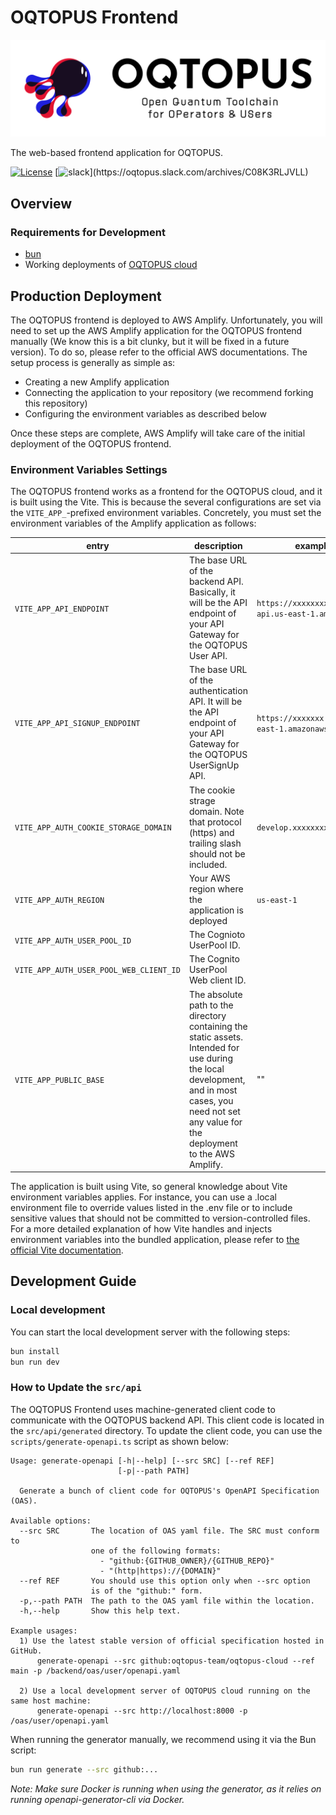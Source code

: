 # OQTOPUS Frontend

![OQTOPUS](./public/img/common/logo/oqtopus.png "oqtopus")

The web-based frontend application for OQTOPUS.

[![License](https://img.shields.io/badge/License-Apache_2.0-blue.svg)](https://opensource.org/licenses/Apache-2.0)
[![slack](https://img.shields.io/badge/slack-OQTOPUS-pink.svg?logo=slack&style=plastic")](https://oqtopus.slack.com/archives/C08K3RLJVLL)

## Overview

### Requirements for Development

- [bun](https://bun.sh/)
- Working deployments of [OQTOPUS cloud](https://github.com/oqtopus-team/oqtopus-cloud.git)

## Production Deployment

The OQTOPUS frontend is deployed to AWS Amplify.
Unfortunately, you will need to set up the AWS Amplify application for the OQTOPUS frontend manually
(We know this is a bit clunky, but it will be fixed in a future version).
To do so, please refer to the official AWS documentations. The setup process is generally as simple as:

- Creating a new Amplify application
- Connecting the application to your repository (we recommend forking this repository)
- Configuring the environment variables as described below

Once these steps are complete, AWS Amplify will take care of the initial deployment of the OQTOPUS frontend.

### Environment Variables Settings

The OQTOPUS frontend works as a frontend for the OQTOPUS cloud, and it is built using the Vite.
This is because the several configurations are set via the `VITE_APP_`-prefixed environment variables.
Concretely, you must set the environment variables of the Amplify application as follows:

| entry | description | example value |
|-|-|-|
| `VITE_APP_API_ENDPOINT` | The base URL of the backend API. Basically, it will be the API endpoint of your API Gateway for the OQTOPUS User API. | `https://xxxxxxxx.execute-api.us-east-1.amazonaws.com/v1` |
| `VITE_APP_API_SIGNUP_ENDPOINT` | The base URL of the authentication API. It will be the API endpoint of your API Gateway for the OQTOPUS UserSignUp API. | `https://xxxxxxx.execute-api.us-east-1.amazonaws.com/v1` |
| `VITE_APP_AUTH_COOKIE_STORAGE_DOMAIN` | The cookie strage domain. Note that protocol (https) and trailing slash should not be included. | `develop.xxxxxxxx.amplifyapp.com` |
| `VITE_APP_AUTH_REGION` | Your AWS region where the application is deployed | `us-east-1` |
| `VITE_APP_AUTH_USER_POOL_ID` | The Cognioto UserPool ID. |  |
| `VITE_APP_AUTH_USER_POOL_WEB_CLIENT_ID` | The Cognito UserPool Web client ID. |  |
| `VITE_APP_PUBLIC_BASE` | The absolute path to the directory containing the static assets. Intended for use during the local development, and in most cases, you need not set any value for the deployment to the AWS Amplify. | "" |

The application is built using Vite, so general knowledge about Vite environment variables applies.
For instance, you can use a .local environment file to override values listed in the .env file or to include sensitive values that should not be committed to version-controlled files.
For a more detailed explanation of how Vite handles and injects environment variables into the bundled application, please refer to [the official Vite documentation](https://ja.vite.dev/guide/env-and-mode.html).

## Development Guide

### Local development

You can start the local development server with the following steps:

```sh
bun install
bun run dev
```

### How to Update the `src/api`

The OQTOPUS Frontend uses machine-generated client code to communicate with the OQTOPUS backend API. This client code is located in the `src/api/generated` directory. To update the client code, you can use the `scripts/generate-openapi.ts` script as shown below:

```plain
Usage: generate-openapi [-h|--help] [--src SRC] [--ref REF] 
                        [-p|--path PATH]

  Generate a bunch of client code for OQTOPUS's OpenAPI Specification (OAS).

Available options:
  --src SRC       The location of OAS yaml file. The SRC must conform to 
                  one of the following formats: 
                    - "github:{GITHUB_OWNER}/{GITHUB_REPO}"
                    - "(http|https)://{DOMAIN}"
  --ref REF       You should use this option only when --src option 
                  is of the "github:" form.
  -p,--path PATH  The path to the OAS yaml file within the location.
  -h,--help       Show this help text.

Example usages:
  1) Use the latest stable version of official specification hosted in GitHub.
      generate-openapi --src github:oqtopus-team/oqtopus-cloud --ref main -p /backend/oas/user/openapi.yaml

  2) Use a local development server of OQTOPUS cloud running on the same host machine:
      generate-openapi --src http://localhost:8000 -p /oas/user/openapi.yaml

```

When running the generator manually, we recommend using it via the Bun script:

```sh
bun run generate --src github:...
```

*Note: Make sure Docker is running when using the generator, as it relies on running openapi-generator-cli via Docker.*


